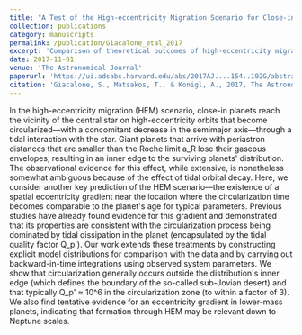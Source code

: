 ```yaml
---
title: "A Test of the High-eccentricity Migration Scenario for Close-in Planets"
collection: publications
category: manuscripts
permalink: /publication/Giacalone_etal_2017
excerpt: 'Comparison of theoretical outcomes of high-eccentricity migration with the population of close-in exoplanets.'
date: 2017-11-01
venue: 'The Astronomical Journal'
paperurl: 'https://ui.adsabs.harvard.edu/abs/2017AJ....154..192G/abstract'
citation: 'Giacalone, S., Matsakos, T., & Konigl, A., 2017, The Astronomical Journal, 154, 192'
---
```


In the high-eccentricity migration (HEM) scenario, close-in planets reach the vicinity of the central star on high-eccentricity orbits that become circularized—with a concomitant decrease in the semimajor axis—through a tidal interaction with the star. Giant planets that arrive with periastron distances that are smaller than the Roche limit a_R lose their gaseous envelopes, resulting in an inner edge to the surviving planets' distribution. The observational evidence for this effect, while extensive, is nonetheless somewhat ambiguous because of the effect of tidal orbital decay. Here, we consider another key prediction of the HEM scenario—the existence of a spatial eccentricity gradient near the location where the circularization time becomes comparable to the planet's age for typical parameters. Previous studies have already found evidence for this gradient and demonstrated that its properties are consistent with the circularization process being dominated by tidal dissipation in the planet (encapsulated by the tidal quality factor Q_p'). Our work extends these treatments by constructing explicit model distributions for comparison with the data and by carrying out backward-in-time integrations using observed system parameters. We show that circularization generally occurs outside the distribution's inner edge (which defines the boundary of the so-called sub-Jovian desert) and that typically Q_p' ≈ 10^6 in the circularization zone (to within a factor of 3). We also find tentative evidence for an eccentricity gradient in lower-mass planets, indicating that formation through HEM may be relevant down to Neptune scales.
